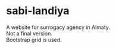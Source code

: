 # sabi-landiya
A website for surrogacy agency in Almaty. <br>
Not a final version.<br>
Bootstrap grid is used.
